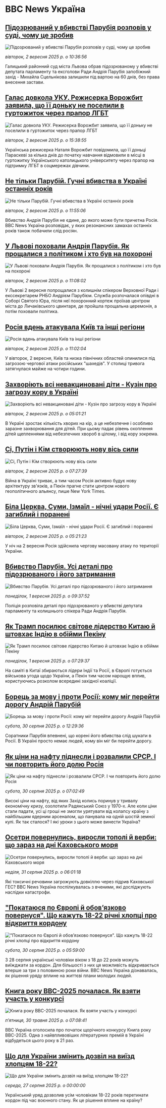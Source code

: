 # BBC News Україна## [Підозрюваний у вбивстві Парубія розповів у суді, чому це зробив](https://www.bbc.com/ukrainian/articles/cp8z38zlyego?at_medium=RSS&at_campaign=rss?at_campaign=githubrss)![Підозрюваний у вбивстві Парубія розповів у суді, чому це зробив](https://ichef.bbci.co.uk/ace/ws/240/cpsprodpb/f1c9/live/d9430660-87ee-11f0-b36e-47414de99d82.jpg)_вівторок, 2 вересня 2025 р. о 10:36:56_Галицький районний суд міста Львова обрав підозрюваному у вбивстві депутата парламенту та ексголови Ради Андрія Парубія запобіжний захід - Михайла Сцельнікова залишили під вартою на 60 днів, без права внесення застави.## [Галас довкола УКУ. Режисерка Ворожбит заявила, що її доньку не поселили в гуртожиток через прапор ЛГБТ](https://www.bbc.com/ukrainian/articles/c07p75z3542o?at_medium=RSS&at_campaign=rss?at_campaign=githubrss)![Галас довкола УКУ. Режисерка Ворожбит заявила, що її доньку не поселили в гуртожиток через прапор ЛГБТ](https://ichef.bbci.co.uk/ace/ws/240/cpsprodpb/e53a/live/7f7591a0-8809-11f0-984a-f96b9f66a4a4.jpg)_вівторок, 2 вересня 2025 р. о 15:38:55_Українська режисерка Наталя Ворожбит повідомила, що її доньці Параскеві за кілька днів до початку навчання відмовили в місці в гуртожитку Українського католицького університету через прапор на підтримку ЛГБТ в соцмережах дівчини.## [Не тільки Парубій. Гучні вбивства в Україні останніх років](https://www.bbc.com/ukrainian/articles/clyjyqzxd49o?at_medium=RSS&at_campaign=rss?at_campaign=githubrss)![Не тільки Парубій. Гучні вбивства в Україні останніх років](https://ichef.bbci.co.uk/ace/ws/240/cpsprodpb/47c4/live/8f6fdc00-87d2-11f0-b391-6936825093bd.png)_вівторок, 2 вересня 2025 р. о 11:55:06_Вбивство Андрія Парубія не єдине, до якого може бути причетна Росія. BBC News Україна розповідає, у яких резонансних замахах останніх років також побачили слід росіян.## [У Львові поховали Андрія Парубія. Як прощалися з політиком і хто був на похороні  ](https://www.bbc.com/ukrainian/articles/c9d07dgqd2qo?at_medium=RSS&at_campaign=rss?at_campaign=githubrss)![У Львові поховали Андрія Парубія. Як прощалися з політиком і хто був на похороні  ](https://ichef.bbci.co.uk/ace/ws/240/cpsprodpb/e69e/live/905a7530-87f5-11f0-b943-ab72873989a4.jpg)_вівторок, 2 вересня 2025 р. о 11:08:02_У Львові 2 вересня попрощалися з колишнім спікером Верховної Ради і екссекретарем РНБО Андрієм Парубієм. Служба розпочалася опівдні в Соборі Святого Юра, після неї похоронний кортеж проїхав центром міста до Личаківського цвинтаря, де пройшла прощальна церемонія, а потім поховали політика.## [Росія вдень атакувала Київ та інші регіони](https://www.bbc.com/ukrainian/articles/c5yey97jgr2o?at_medium=RSS&at_campaign=rss?at_campaign=githubrss)![Росія вдень атакувала Київ та інші регіони](https://ichef.bbci.co.uk/ace/ws/240/cpsprodpb/e325/live/5494a360-87d0-11f0-83b1-fb0fef3c84ff.jpg)_вівторок, 2 вересня 2025 р. о 11:02:04_У вівторок, 2 вересня, Київ та низка північних областей опинилися під загрозою чергової атаки російських "шахедів". У столиці тривога затягнулася майже на чотири години.## [Захворіють всі невакциновані діти - Кузін про загрозу кору в Україні](https://www.bbc.com/ukrainian/articles/cx2q9z5y5xlo?at_medium=RSS&at_campaign=rss?at_campaign=githubrss)![Захворіють всі невакциновані діти - Кузін про загрозу кору в Україні](https://ichef.bbci.co.uk/ace/ws/240/cpsprodpb/05db/live/98ede9b0-871f-11f0-8539-299a7a7c0d9c.jpg)_вівторок, 2 вересня 2025 р. о 05:01:21_В Україні зростає кількість хворих на кір, а це небезпечне і особливо заразне захворювання для дітей. 
При цьому падає рівень охоплення дітей щепленнями від небезпечних хвороб в цілому, і від кору зокрема.## [Сі, Путін і Кім створюють нову вісь сили](https://www.bbc.com/ukrainian/articles/ce939xg9lzno?at_medium=RSS&at_campaign=rss?at_campaign=githubrss)![Сі, Путін і Кім створюють нову вісь сили](https://ichef.bbci.co.uk/ace/ws/240/cpsprodpb/6cac/live/c5c0cb30-87cc-11f0-83b1-fb0fef3c84ff.jpg)_вівторок, 2 вересня 2025 р. о 07:27:39_Війна в Україні триває, а тим часом Росія активно будує нову архітектуру  зв'язків, а Пекін прагне стати центром нового геополітичного альянсу, пише New York Times.## [Біла Церква, Суми, Ізмаїл - нічні удари Росії. Є загиблий і поранені](https://www.bbc.com/ukrainian/articles/cqlel2231w5o?at_medium=RSS&at_campaign=rss?at_campaign=githubrss)![Біла Церква, Суми, Ізмаїл - нічні удари Росії. Є загиблий і поранені](https://ichef.bbci.co.uk/ace/ws/240/cpsprodpb/e5d4/live/7415d4e0-87ba-11f0-ac68-699cfc5a03cc.jpg)_вівторок, 2 вересня 2025 р. о 05:21:23_У ніч на 2 вересня Росія здійснила чергову масовану атаку по території України.## [Вбивство Парубія. Усі деталі про підозрюваного і його затримання ](https://www.bbc.com/ukrainian/articles/c7072gyz8wvo?at_medium=RSS&at_campaign=rss?at_campaign=githubrss)![Вбивство Парубія. Усі деталі про підозрюваного і його затримання ](https://ichef.bbci.co.uk/ace/ws/240/cpsprodpb/cad7/live/400ed3c0-8712-11f0-8539-299a7a7c0d9c.jpg)_понеділок, 1 вересня 2025 р. о 09:37:52_Поліція розповіла деталі про підозрюваного у вбивстві депутата парламенту та колишнього спікера Ради Андрія Парубія.## [Як Трамп посилює світове лідерство Китаю й штовхає Індію в обійми Пекіну](https://www.bbc.com/ukrainian/articles/c0e9vyj92gzo?at_medium=RSS&at_campaign=rss?at_campaign=githubrss)![Як Трамп посилює світове лідерство Китаю й штовхає Індію в обійми Пекіну](https://ichef.bbci.co.uk/ace/ws/240/cpsprodpb/4cbf/live/72999a90-8709-11f0-b357-dba5095f4b72.jpg)_понеділок, 1 вересня 2025 р. о 07:29:37_На саміті в Китаї збираються лідери Індії та Росії, в Європі готується військова угода щодо України, а Пекін тим часом нарощує вплив, користуючись розколом всередині західної коаліції.## [Борець за мову і проти Росії: кому міг перейти дорогу Андрій Парубій](https://www.bbc.com/ukrainian/articles/c78mpydv21po?at_medium=RSS&at_campaign=rss?at_campaign=githubrss)![Борець за мову і проти Росії: кому міг перейти дорогу Андрій Парубій](https://ichef.bbci.co.uk/ace/ws/240/cpsprodpb/e8ed/live/d378c310-859a-11f0-84c8-99de564f0440.jpg)_субота, 30 серпня 2025 р. о 12:29:36_Соратники Парубія впевнені, що корені його вбивства слід шукати в Росії. В Україні просто немає людей, кому він міг би перейти дорогу.## [Як ціни на нафту піднесли і розвалили СРСР. І чи повторить його долю Росія](https://www.bbc.com/ukrainian/articles/c987691l3l9o?at_medium=RSS&at_campaign=rss?at_campaign=githubrss)![Як ціни на нафту піднесли і розвалили СРСР. І чи повторить його долю Росія](https://ichef.bbci.co.uk/ace/ws/240/cpsprodpb/37ef/live/7aba6020-84bf-11f0-b391-6936825093bd.png)_субота, 30 серпня 2025 р. о 07:02:49_Високі ціни на нафту, від яких Захід колись поринув у тривалу економічну кризу, озолотили Радянський Союз у 1970-х. Але коли ціни стали падати, усі ці гроші не змогли урятувати від колапсу країну з найбільшим ядерним арсеналом, що панувала на одній шостій земної кулі. Як так сталося? І які уроки з цього може винести Україна?## [Осетри повернулись, виросли тополі й верби: що зараз на дні Каховського моря](https://www.bbc.com/ukrainian/articles/cpv0exd3431o?at_medium=RSS&at_campaign=rss?at_campaign=githubrss)![Осетри повернулись, виросли тополі й верби: що зараз на дні Каховського моря](https://ichef.bbci.co.uk/ace/ws/240/cpsprodpb/1116/live/86519120-84cd-11f0-9a8e-b57ad0129150.jpg)_неділя, 31 серпня 2025 р. о 06:01:18_Які токсичні речовини загрожують довкіллю через підрив Каховської ГЕС?
ВВС News Україна поспілкувалась з вченими, які досліджують наслідки катастрофи.## ["Покатаюся по Європі й обовʼязково повернуся". Що кажуть 18-22 річні хлопці про відкриття кордону ](https://www.bbc.com/ukrainian/articles/cvgvjwmg2gjo?at_medium=RSS&at_campaign=rss?at_campaign=githubrss)!["Покатаюся по Європі й обовʼязково повернуся". Що кажуть 18-22 річні хлопці про відкриття кордону ](https://ichef.bbci.co.uk/ace/ws/240/cpsprodpb/6cd6/live/dae5bf80-84f1-11f0-84c8-99de564f0440.jpg)_субота, 30 серпня 2025 р. о 05:59:00_З 28 серпня українські чоловіки віком з 18 до 22 років можуть виїжджати за кордон. Для більшості з них ця можливість відкривається вперше за три з половиною роки війни. BBC News Україна дізнавалась, як рішення уряду вплине на життєві плани молодих людей.## [Книга року BBC-2025 почалася. Як взяти участь у конкурсі ](https://www.bbc.com/ukrainian/articles/clygdp91lk7o?at_medium=RSS&at_campaign=rss?at_campaign=githubrss)![Книга року BBC-2025 почалася. Як взяти участь у конкурсі ](https://ichef.bbci.co.uk/ace/ws/240/cpsprodpb/01eb/live/6dc71a60-3b9b-11f0-b0d7-71720076f013.jpg)_пʼятниця, 30 травня 2025 р. о 07:08:41_BBC Україна оголосила про початок щорічного конкурсу Книга року BBC-2025. Одна з найвпливовіших літературних премій в Україні відбудеться цього року в 21 раз.## [Що для України змінить дозвіл на виїзд хлопцям 18-22?](https://www.youtube.com/watch?v=k6Zcwpf2Lvc&at_medium=RSS&at_campaign=rss?at_campaign=githubrss)![Що для України змінить дозвіл на виїзд хлопцям 18-22?](https://ichef.bbci.co.uk/ace/standard/240/cpsprodpb/66d7/live/4eb82510-8362-11f0-a34f-318be3fb0481.jpg)_середа, 27 серпня 2025 р. о 00:00:00_Український уряд дозволив усім чоловікам 18-22 років перетинати кордон під час воєнного стану. Як це рішення вплине на країну?